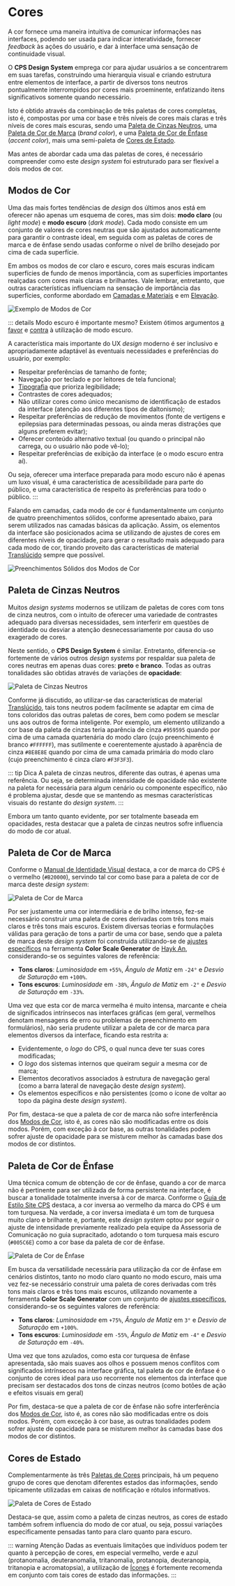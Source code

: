 # Cores

A cor fornece uma maneira intuitiva de comunicar informações nas interfaces, podendo ser usada para indicar interatividade, fornecer _feedback_ às ações do usuário, e dar à interface uma sensação de continuidade visual.

O **CPS Design System** emprega cor para ajudar usuários a se concentrarem em suas tarefas, construindo uma hierarquia visual e criando estrutura entre elementos de interface, a partir de diversos tons neutros pontualmente interrompidos por cores mais proeminente, enfatizando itens significativos somente quando necessário.

Isto é obtido através da combinação de três paletas de cores completas, isto é, compostas por uma cor base e três níveis de cores mais claras e três níveis de cores mais escuras, sendo uma [Paleta de Cinzas Neutros](#paleta-de-cinzas-neutros), uma [Paleta de Cor de Marca](#paleta-de-cor-de-marca) (_brand color_), e uma [Paleta de Cor de Ênfase](#paleta-de-cor-de-ênfase) (_accent color_), mais uma semi-paleta de [Cores de Estado](#cores-de-estado).

Mas antes de abordar cada uma das paletas de cores, é necessário compreender como este _design system_ foi estruturado para ser flexível a dois modos de cor.

## Modos de Cor

Uma das mais fortes tendências de _design_ dos últimos anos está em oferecer não apenas um esquema de cores, mas sim dois: **modo claro** (ou _light mode_) e **modo escuro** (_dark mode_). Cada modo consiste em um conjunto de valores de cores neutras que são ajustados automaticamente para garantir o contraste ideal, em seguida com as paletas de cores de marca e de ênfase sendo usadas conforme o nível de brilho desejado por cima de cada superfície.

Em ambos os modos de cor claro e escuro, cores mais escuras indicam superfícies de fundo de menos importância, com as superfícies importantes realçadas com cores mais claras e brilhantes. Vale lembrar, entretanto, que outras características influenciam na sensação de importância das superfícies, conforme abordado em [Camadas e Materiais](./camadas-e-materiais.md) e em [Elevação](./elevacao.md).

![Exemplo de Modos de Cor](~@source/assets/images/colors-sample-modes.png)

::: details Modo escuro é importante mesmo?
Existem ótimos argumentos [a favor](https://www.snoweb.io/en/website/dark-mode/) e [contra](https://www.androidauthority.com/dark-mode-1046425/) à utilização de modo escuro.

A característica mais importante do UX _design_ moderno é ser inclusivo e apropriadamente adaptável às eventuais necessidades e preferências do usuário, por exemplo:
- Respeitar preferências de tamanho de fonte;
- Navegação por teclado e por leitores de tela funcional;
- [Tipografia](./tipografia.md) que prioriza legibilidade;
- Contrastes de cores adequados;
- Não utilizar cores como único mecanismo de identificação de estados da interface (atenção aos diferentes tipos de daltonismo);
- Respeitar preferências de redução de movimentos (fonte de vertigens e epilepsias para determinadas pessoas, ou ainda meras distrações que alguns preferem evitar);
- Oferecer conteúdo alternativo textual (ou quando o principal não carrega, ou o usuário não pode vê-lo);
- Respeitar preferências de exibição da interface (e o modo escuro entra aí).

Ou seja, oferecer uma interface preparada para modo escuro não é apenas um luxo visual, é uma característica de acessibilidade para parte do público, e uma característica de respeito às preferências para todo o público.
:::

Falando em camadas, cada modo de cor é fundamentalmente um conjunto de quatro preenchimentos sólidos, conforme apresentado abaixo, para serem utilizados nas camadas básicas da aplicação. Assim, os elementos da interface são posicionados acima se utilizando de ajustes de cores em diferentes níveis de opacidade, para gerar o resultado mais adequado para cada modo de cor, tirando proveito das características de material [Translúcido](./camadas-e-materiais.md#translúcido) sempre que possível.

![Preenchimentos Sólidos dos Modos de Cor](~@source/assets/images/colors-modes-fills.png)

## Paleta de Cinzas Neutros

Muitos _design systems_ modernos se utilizam de paletas de cores com tons de cinza neutros, com o intuito de oferecer uma variedade de contrastes adequado para diversas necessidades, sem interferir em questões de identidade ou desviar a atenção desnecessariamente por causa do uso exagerado de cores.

Neste sentido, o **CPS Design System** é similar. Entretanto, diferencia-se fortemente de vários outros _design systems_ por respaldar sua paleta de cores neutras em apenas duas cores: **preto** e **branco**. Todas as outras tonalidades são obtidas através de variações de **opacidade**:

![Paleta de Cinzas Neutros](~@source/assets/images/colors-palette-gray.png)

Conforme já discutido, ao utilizar-se das características de material [Translúcido](./camadas-e-materiais.md#translúcido), tais tons neutros podem facilmente se adaptar em cima de tons coloridos das outras paletas de cores, bem como podem se mesclar uns aos outros de forma inteligente. Por exemplo, um elemento utilizando a cor base da paleta de cinzas teria aparência de cinza `#959595` quando por cima de uma camada quartenária do modo claro (cujo preenchimento é branco `#FFFFFF`), mas sutilmente e coerentemente ajustado à aparência de cinza `#8E8E8E` quando por cima de uma camada primária do modo claro (cujo preenchimento é cinza claro `#F3F3F3`).

::: tip Dica
A paleta de cinzas neutros, diferente das outras, é apenas uma referência. Ou seja, se determinada intensidade de opacidade não existente na paleta for necessária para algum cenário ou componente específico, não é problema ajustar, desde que se mantendo as mesmas características visuais do restante do _design system_.
:::

Embora um tanto quanto evidente, por ser totalmente baseada em opacidades, resta destacar que a paleta de cinzas neutros sofre influencia do modo de cor atual.

## Paleta de Cor de Marca

Conforme o [Manual de Identidade Visual](https://www.cps.sp.gov.br/asscom/manuais-assessoria-de-comunicacao/) destaca, a cor de marca do CPS é o vermelho (`#B20000`), servindo tal cor como base para a paleta de cor de marca deste _design system_:

![Paleta de Cor de Marca](~@source/assets/images/colors-palette-brand.png)

Por ser justamente uma cor intermediária e de brilho intenso, fez-se necessário construir uma paleta de cores derivadas com três tons mais claros e três tons mais escuros. Existem diversas teorias e formulações válidas para geração de tons a partir de uma cor base, sendo que a paleta de marca deste _design system_ foi construída utilizando-se de [ajustes específicos](https://hihayk.github.io/scale/#3/3/38/55/-2/-24/100/-33/b20000/178/0/0/white) na ferramenta **Color Scale Generator** de [Hayk An](https://hayk.design/), considerando-se os seguintes valores de referência:

- **Tons claros**: _Luminosidade_ em `+55%`, _Ângulo de Matiz_ em `-24°` e _Desvio de Saturação_ em `+100%`.
- **Tons escuros**: _Luminosidade_ em `-38%`, _Ângulo de Matiz_ em `-2°` e _Desvio de Saturação_ em `-33%`.

Uma vez que esta cor de marca vermelha é muito intensa, marcante e cheia de significados intrínsecos nas interfaces gráficas (em geral, vermelhos denotam mensagens de erro ou problemas de preenchimento em formulários), não seria prudente utilizar a paleta de cor de marca para elementos diversos da interface, ficando esta restrita a:

- Evidentemente, o _logo_ do CPS, o qual nunca deve ter suas cores modificadas;
- O _logo_ dos sistemas internos que queiram seguir a mesma cor de marca;
- Elementos decorativos associados à estrutura de navegação geral (como a barra lateral de navegação deste _design system_).
- Os elementos específicos e não persistentes (como o ícone de voltar ao topo da página deste _design system_).

Por fim, destaca-se que a paleta de cor de marca não sofre interferência dos [Modos de Cor](#modos-de-cor), isto é, as cores não são modificadas entre os dois modos. Porém, com exceção à cor base, as outras tonalidades podem sofrer ajuste de opacidade para se misturem melhor às camadas base dos modos de cor distintos.

## Paleta de Cor de Ênfase

Uma técnica comum de obtenção de cor de ênfase, quando a cor de marca não é pertinente para ser utilizada de forma persistente na interface, é buscar a tonalidade totalmente inversa à cor de marca. Conforme o [Guia de Estilo Site CPS](https://cps.sp.gov.br/guia-estilo/) destaca, a cor inversa ao vermelho da marca do CPS é um tom turquesa. Na verdade, a cor inversa imediata é um tom de turquesa muito claro e brilhante e, portante, este _design system_ optou por seguir o ajuste de intensidade previamente realizado pela equipe da Assessoria de Comunicação no guia supracitado, adotando o tom turquesa mais escuro (`#005C6E`) como a cor base da paleta de cor de ênfase.

![Paleta de Cor de Ênfase](~@source/assets/images/colors-palette-accent.png)

Em busca da versatilidade necessária para utilização da cor de ênfase em cenários distintos, tanto no modo claro quanto no modo escuro, mais uma vez fez-se necessário construir uma paleta de cores derivadas com três tons mais claros e três tons mais escuros, utilizando novamente a ferramenta **Color Scale Generator** com um conjunto de [ajustes específicos](https://hihayk.github.io/scale/#3/3/55/75/-4/3/100/-40/005C6E/0/92/110/white), considerando-se os seguintes valores de referência:

- **Tons claros**: _Luminosidade_ em `+75%`, _Ângulo de Matiz_ em `3°` e _Desvio de Saturação_ em `+100%`.
- **Tons escuros**: _Luminosidade_ em `-55%`, _Ângulo de Matiz_ em `-4°` e _Desvio de Saturação_ em `-40%`.

Uma vez que tons azulados, como esta cor turquesa de ênfase apresentada, são mais suaves aos olhos e possuem menos conflitos com significados intrínsecos na interface gráfica, tal paleta de cor de ênfase é o conjunto de cores ideal para uso recorrente nos elementos da interface que precisam ser destacados dos tons de cinzas neutros (como botões de ação e efeitos visuais em geral)

Por fim, destaca-se que a paleta de cor de ênfase não sofre interferência dos [Modos de Cor](#modos-de-cor), isto é, as cores não são modificadas entre os dois modos. Porém, com exceção à cor base, as outras tonalidades podem sofrer ajuste de opacidade para se misturem melhor às camadas base dos modos de cor distintos.

## Cores de Estado

Complementarmente às três [Paletas de Cores](#paletas-de-cores) principais, há um pequeno grupo de cores que denotam diferentes estados das informações, sendo tipicamente utilizadas em caixas de notificação e rótulos informativos.

![Paleta de Cores de Estado](~@source/assets/images/colors-states.png)

Destaca-se que, assim como a paleta de cinzas neutros, as cores de estado também sofrem influencia do modo de cor atual, ou seja, possui variações especificamente pensadas tanto para claro quanto para escuro.

::: warning Atenção
Dadas as eventuais limitações que indivíduos podem ter quanto à percepção de cores, em especial vermelho, verde e azul (protanomalia, deuteranomalia, tritanomalia, protanopia, deuteranopia, tritanopia e acromatopsia), a utilização de [Ícones](./icones.md) é fortemente recomenda em conjunto com tais cores de estado das informações.
:::
